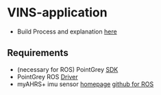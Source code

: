 # VINS-application
+ Build Process and explanation [here](https://github.com/engcang/VINS-application)

## Requirements
+ (necessary for ROS) PointGrey [SDK](https://www.ptgrey.com/support/downloads)
+ PointGrey ROS [Driver](https://github.com/ros-drivers/pointgrey_camera_driver)
+ myAHRS+ imu sensor [homepage](http://withrobot.com/en/) [github for ROS](https://github.com/robotpilot/myahrs_driver)
